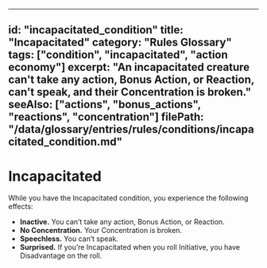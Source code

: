
---
id: "incapacitated_condition"
title: "Incapacitated"
category: "Rules Glossary"
tags: ["condition", "incapacitated", "action economy"]
excerpt: "An incapacitated creature can't take any action, Bonus Action, or Reaction, can't speak, and their Concentration is broken."
seeAlso: ["actions", "bonus_actions", "reactions", "concentration"]
filePath: "/data/glossary/entries/rules/conditions/incapacitated_condition.md"
---
# Incapacitated

While you have the Incapacitated condition, you experience the following effects:

*   **Inactive.** You can’t take any <span data-term-id="action" class="glossary-term-link-from-markdown">action</span>, <span data-term-id="bonus_action" class="glossary-term-link-from-markdown">Bonus Action</span>, or <span data-term-id="reaction" class="glossary-term-link-from-markdown">Reaction</span>.
*   **No Concentration.** Your <span data-term-id="concentration" class="glossary-term-link-from-markdown">Concentration</span> is broken.
*   **Speechless.** You can’t speak.
*   **Surprised.** If you’re Incapacitated when you roll <span data-term-id="initiative" class="glossary-term-link-from-markdown">Initiative</span>, you have <span data-term-id="advantage_disadvantage" class="glossary-term-link-from-markdown">Disadvantage</span> on the roll.
